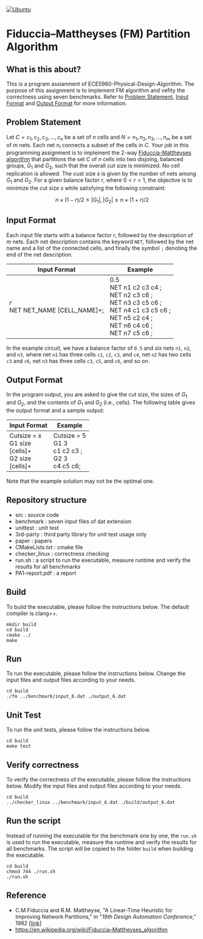 [![Ubuntu](https://github.com/cheng-hsiang-chiu/ECE5960-Physical-Design-Algorithm/workflows/Ubuntu/badge.svg)](https://github.com/cheng-hsiang-chiu/ECE5960-Physical-Design-Algorithm/actions?query=workflow%3AUbuntu)

# Fiduccia–Mattheyses (FM) Partition Algorithm


## What is this about?
This is a program assianment of ECE5960-Physical-Design-Algorithm.
The purpose of this assignment is to implement FM algorithm
and vefity the correctness using seven benchmarks.
Refer to [Problem Statement](https://github.com/cheng-hsiang-chiu/ECE5960-Physical-Design-Algorithm/blob/master/PA1/README.md#problem-statement),
[Input Format](https://github.com/cheng-hsiang-chiu/ECE5960-Physical-Design-Algorithm/blob/master/PA1/README.md#input-format) and [Output Format](https://github.com/cheng-hsiang-chiu/ECE5960-Physical-Design-Algorithm/blob/master/PA1/README.md#output-format)
for more information.

## Problem Statement
Let $C = c_1, c_2, c_3, ..., c_n$ be a set of $n$ cells and $N = n_1, n_2, n_3, ..., n_m$ be a set of $m$ nets. Each net $n_i$ connects a subset of the cells in $C$. Your job in this programming assignment is to implement the 2-way [Fiduccia-Mattheyses algorithm](./paper/A_Linear-Time_Heuristic_for_Improving_Network_Partitions.pdf) that partitions the set $C$ of $n$ cells into two disjoing, balanced groups, $G_1$ and $G_2$, such that the overall cut size is minimized. No cell replication is allowed. The cust size $s$ is given by the number of nets among $G_1$ and $G_2$. For a given balance factor $r$, where $0 < r < 1$, the objective is to minimize the cut size $s$ while satisfying the following constraint:

$$
n\times(1-r)/2 \leq |G_1|, |G_2| \leq n\times(1+r)/2 
$$

## Input Format

Each input file starts with a balance factor $r$, followed by the description of $m$ nets. Each net description contains the keyword `NET`, followed by the net name and a list of the connected cells, and finally the symbol `;` denoting the end of the net description. 

| Input Format | Example |
| ------------ | ------- |
| $r$ <br> NET NET_NAME [CELL_NAME]+; | 0.5 <br> NET n1 c2 c3 c4 ; <br> NET n2 c3 c6 ; <br> NET n3 c3 c5 c6 ; <br> NET n4 c1 c3 c5 c6 ; <br> NET n5 c2 c4 ; <br> NET n6 c4 c6 ; <br> NET n7 c5 c6 ;|

In the example circuit, we have a balance factor of `0.5` and six nets `n1`, `n2`, and `n3`, where net `n1` has three cells `c1`, `c2`, `c3`, and `c4`, net `n2` has two cells `c3` and `c6`, net `n3` has three cells `c3`, `c5`, and `c6`, and so on.

## Output Format

In the program output, you are asked to give the cut size, the sizes of $G_1$ and $G_2$, and the contents of $G_1$ and $G_2$ (i.e., cells). The following table gives the output format and a sample output:

| Input Format | Example |
| ------------ | ------- |
| Cutsize = $s$<br> G1 size <br> [cells]+ <br> G2 size <br> [cells]+ | Cutsize = 5 <br> G1 3 <br> c1 c2 c3 ; <br> G2 3 <br> c4 c5 c6;|

Note that the example solution may not be the optimal one.




## Repository structure
- src : source code
- benchmark : seven input files of dat extension
- unittest : unit test
- 3rd-party : third party library for unit test usage only
- paper : papers
- CMakeLists.txt : cmake file
- checker_linux : correctness checking
- run.sh : a script to run the executable, measure runtime and verify the results for all benchmarks
- PA1-report.pdf : a report

## Build
To build the executable, please follow the instructions below. The default compiler is clang++.
```
mkdir build
cd build
cmake ../
make
```

## Run
To run the executable, please follow the instructions below.
Change the input files and output files according to your needs.
```
cd build
./fm ../benchmark/input_6.dat ./output_6.dat
```

## Unit Test
To run the unit tests, please follow the instructions below.
```
cd build
make test
```

## Verify correctness
To verify the correctness of the executable, please follow the instructions below.
Modify the input files and output files according to your needs.
```
cd build
../checker_linux ../benchmark/input_6.dat ./build/output_6.dat
```

## Run the script
Instead of running the executable for the benchmark one by one,
the `run.sh` is used to run the executable, measure the runtime and verify the results for all benchmarks.
The script will be copied to the folder `build` when building the executable.
```
cd build
chmod 744 ./run.sh
./run.sh
```


## Reference
- C.M.Fiduccia and R.M. Mattheyse, "A Linear-Time Heuristic for Improving Network Partitions," in "*19th Design Automation Conference*," 1982 [[link](./paper/A_Linear-Time_Heuristic_for_Improving_Network_Partitions.pdf)]
- https://en.wikipedia.org/wiki/Fiduccia–Mattheyses_algorithm
